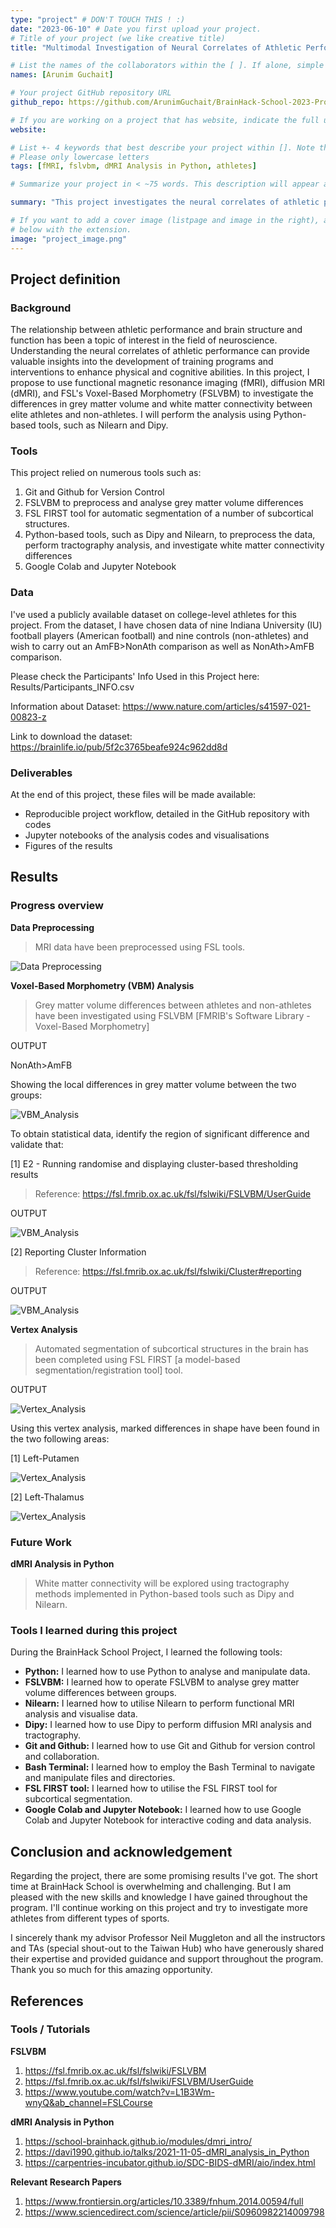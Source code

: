 ```yaml
---
type: "project" # DON'T TOUCH THIS ! :)
date: "2023-06-10" # Date you first upload your project.
# Title of your project (we like creative title)
title: "Multimodal Investigation of Neural Correlates of Athletic Performance"

# List the names of the collaborators within the [ ]. If alone, simple put your name within []
names: [Arunim Guchait]

# Your project GitHub repository URL
github_repo: https://github.com/ArunimGuchait/BrainHack-School-2023-Project

# If you are working on a project that has website, indicate the full url including "https://" below or leave it empty.
website:

# List +- 4 keywords that best describe your project within []. Note that the project summary also involves a number of key words. Those are listed on top of the [github repository](https://github.com/brainhack-school2020/project_template), click `manage topics`.
# Please only lowercase letters
tags: [fMRI, fslvbm, dMRI Analysis in Python, athletes]

# Summarize your project in < ~75 words. This description will appear at the top of your page and on the list page with other projects..

summary: "This project investigates the neural correlates of athletic performance using fMRI, dMRI, and FSLVBM to compare grey matter volume and white matter connectivity between athletes and non-athletes. The study aims to identify brain regions associated with athletic performance, explore white matter connectivity differences, and examine the relationship between brain structure and specific athletic skills. The dataset included nine Indiana University football players and nine controls."

# If you want to add a cover image (listpage and image in the right), add it to your directory and indicate the name
# below with the extension.
image: "project_image.png"
---
```

<!-- This is an html comment and this won't appear in the rendered page. You are now editing the "content" area, the core of your description. Everything that you can do in markdown is allowed below. We added a couple of comments to guide your through documenting your progress. -->

## Project definition

### Background

The relationship between athletic performance and brain structure and function has been a topic of interest in the field of neuroscience. Understanding the neural correlates of athletic performance can provide valuable insights into the development of training programs and interventions to enhance physical and cognitive abilities. In this project, I propose to use functional magnetic resonance imaging (fMRI), diffusion MRI (dMRI), and FSL's Voxel-Based Morphometry (FSLVBM) to investigate the differences in grey matter volume and white matter connectivity between elite athletes and non-athletes. I will perform the analysis using Python-based tools, such as Nilearn and Dipy.  

### Tools

This project relied on numerous tools such as:
1. Git and Github for Version Control
2. FSLVBM to preprocess and analyse grey matter volume differences
3. FSL FIRST tool for automatic segmentation of a number of subcortical structures.
4. Python-based tools, such as Dipy and Nilearn, to preprocess the data, perform tractography analysis, and investigate white matter connectivity differences
5. Google Colab and Jupyter Notebook

### Data

I've used a publicly available dataset on college-level athletes for this project. From the dataset, I have chosen data of nine Indiana University (IU) football players (American football) and nine controls (non-athletes) and wish to carry out an AmFB>NonAth comparison as well as NonAth>AmFB comparison.

Please check the Participants' Info Used in this Project here:
Results/Participants_INFO.csv

Information about Dataset:
https://www.nature.com/articles/s41597-021-00823-z

Link to download the dataset:
https://brainlife.io/pub/5f2c3765beafe924c962dd8d

### Deliverables

At the end of this project, these files will be made available:
- Reproducible project workflow, detailed in the GitHub repository with codes
- Jupyter notebooks of the analysis codes and visualisations
- Figures of the results

## Results

### Progress overview

**Data Preprocessing**
> MRI data have been preprocessed using FSL tools.

![Data Preprocessing](Images/005.png)

**Voxel-Based Morphometry (VBM) Analysis**
> Grey matter volume differences between athletes and non-athletes have been investigated using FSLVBM [FMRIB's Software Library - Voxel-Based Morphometry]

OUTPUT

NonAth>AmFB

Showing the local differences in grey matter volume between the two groups:

![VBM_Analysis](Images/010.png)

To obtain statistical data, identify the region of significant difference and validate that:

[1] E2 - Running randomise and displaying cluster-based thresholding results
> Reference: https://fsl.fmrib.ox.ac.uk/fsl/fslwiki/FSLVBM/UserGuide

OUTPUT

![VBM_Analysis](Images/011.png)

[2] Reporting Cluster Information
> Reference: https://fsl.fmrib.ox.ac.uk/fsl/fslwiki/Cluster#reporting

OUTPUT

![VBM_Analysis](Images/012.png)

**Vertex Analysis**
> Automated segmentation of subcortical structures in the brain has been completed using FSL FIRST [a model-based segmentation/registration tool] tool.

OUTPUT

![Vertex_Analysis](Images/001.png)

Using this vertex analysis, marked differences in shape have been found in the two following areas: 

[1] Left-Putamen

![Vertex_Analysis](Images/L_Puta_first_02.png)

[2] Left-Thalamus

![Vertex_Analysis](Images/L_Thal_first.png)

### Future Work
**dMRI Analysis in Python**
> White matter connectivity will be explored using tractography methods implemented in Python-based tools such as Dipy and Nilearn.

### Tools I learned during this project

During the BrainHack School Project, I learned the following tools:

* **Python:** I learned how to use Python to analyse and manipulate data.
* **FSLVBM:** I learned how to operate FSLVBM to analyse grey matter volume differences between groups.
* **Nilearn:** I learned how to utilise Nilearn to perform functional MRI analysis and visualise data.
* **Dipy:** I learned how to use Dipy to perform diffusion MRI analysis and tractography.
* **Git and Github:** I learned how to use Git and Github for version control and collaboration.
* **Bash Terminal:** I learned how to employ the Bash Terminal to navigate and manipulate files and directories.
* **FSL FIRST tool:** I learned how to utilise the FSL FIRST tool for subcortical segmentation.
* **Google Colab and Jupyter Notebook:** I learned how to use Google Colab and Jupyter Notebook for interactive coding and data analysis.

## Conclusion and acknowledgement
Regarding the project, there are some promising results I've got. The short time at BrainHack School is overwhelming and challenging. But I am pleased with the new skills and knowledge I have gained throughout the program. I'll continue working on this project and try to investigate more athletes from different types of sports. 

I sincerely thank my advisor Professor Neil Muggleton and all the instructors and TAs (special shout-out to the Taiwan Hub) who have generously shared their expertise and provided guidance and support throughout the program. Thank you so much for this amazing opportunity.

## References
### Tools / Tutorials 
**FSLVBM**

1. https://fsl.fmrib.ox.ac.uk/fsl/fslwiki/FSLVBM
2. https://fsl.fmrib.ox.ac.uk/fsl/fslwiki/FSLVBM/UserGuide
3. https://www.youtube.com/watch?v=L1B3Wm-wnyQ&ab_channel=FSLCourse

**dMRI Analysis in Python**

1. https://school-brainhack.github.io/modules/dmri_intro/
2. https://davi1990.github.io/talks/2021-11-05-dMRI_analysis_in_Python
3. https://carpentries-incubator.github.io/SDC-BIDS-dMRI/aio/index.html

**Relevant Research Papers**

1. https://www.frontiersin.org/articles/10.3389/fnhum.2014.00594/full
2. https://www.sciencedirect.com/science/article/pii/S0960982214009798
